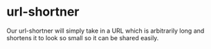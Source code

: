 # url-shortner
Our url-shortner will simply take in a URL which is arbitrarily long and shortens it to look so small so it can be shared easily.
